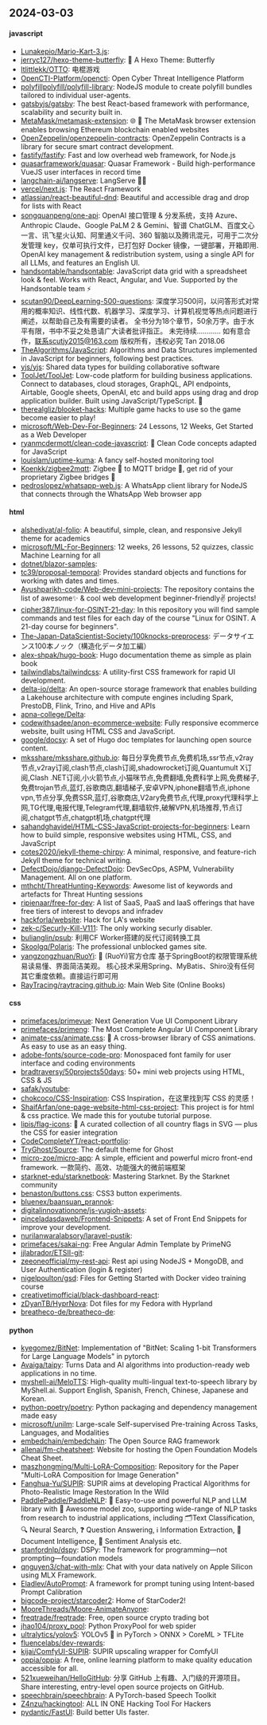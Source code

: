 ## 2024-03-03

#### javascript
* [Lunakepio/Mario-Kart-3.js](https://github.com/Lunakepio/Mario-Kart-3.js): 
* [jerryc127/hexo-theme-butterfly](https://github.com/jerryc127/hexo-theme-butterfly): 🦋 A Hexo Theme: Butterfly
* [ltlittlekk/OTTO](https://github.com/ltlittlekk/OTTO): 电棍游戏
* [OpenCTI-Platform/opencti](https://github.com/OpenCTI-Platform/opencti): Open Cyber Threat Intelligence Platform
* [polyfillpolyfill/polyfill-library](https://github.com/polyfillpolyfill/polyfill-library): NodeJS module to create polyfill bundles tailored to individual user-agents.
* [gatsbyjs/gatsby](https://github.com/gatsbyjs/gatsby): The best React-based framework with performance, scalability and security built in.
* [MetaMask/metamask-extension](https://github.com/MetaMask/metamask-extension): 🌐 🔌 The MetaMask browser extension enables browsing Ethereum blockchain enabled websites
* [OpenZeppelin/openzeppelin-contracts](https://github.com/OpenZeppelin/openzeppelin-contracts): OpenZeppelin Contracts is a library for secure smart contract development.
* [fastify/fastify](https://github.com/fastify/fastify): Fast and low overhead web framework, for Node.js
* [quasarframework/quasar](https://github.com/quasarframework/quasar): Quasar Framework - Build high-performance VueJS user interfaces in record time
* [langchain-ai/langserve](https://github.com/langchain-ai/langserve): LangServe 🦜️🏓
* [vercel/next.js](https://github.com/vercel/next.js): The React Framework
* [atlassian/react-beautiful-dnd](https://github.com/atlassian/react-beautiful-dnd): Beautiful and accessible drag and drop for lists with React
* [songquanpeng/one-api](https://github.com/songquanpeng/one-api): OpenAI 接口管理 & 分发系统，支持 Azure、Anthropic Claude、Google PaLM 2 & Gemini、智谱 ChatGLM、百度文心一言、讯飞星火认知、阿里通义千问、360 智脑以及腾讯混元，可用于二次分发管理 key，仅单可执行文件，已打包好 Docker 镜像，一键部署，开箱即用. OpenAI key management & redistribution system, using a single API for all LLMs, and features an English UI.
* [handsontable/handsontable](https://github.com/handsontable/handsontable): JavaScript data grid with a spreadsheet look & feel. Works with React, Angular, and Vue. Supported by the Handsontable team ⚡
* [scutan90/DeepLearning-500-questions](https://github.com/scutan90/DeepLearning-500-questions): 深度学习500问，以问答形式对常用的概率知识、线性代数、机器学习、深度学习、计算机视觉等热点问题进行阐述，以帮助自己及有需要的读者。 全书分为18个章节，50余万字。由于水平有限，书中不妥之处恳请广大读者批评指正。 未完待续............ 如有意合作，联系scutjy2015@163.com 版权所有，违权必究 Tan 2018.06
* [TheAlgorithms/JavaScript](https://github.com/TheAlgorithms/JavaScript): Algorithms and Data Structures implemented in JavaScript for beginners, following best practices.
* [yjs/yjs](https://github.com/yjs/yjs): Shared data types for building collaborative software
* [ToolJet/ToolJet](https://github.com/ToolJet/ToolJet): Low-code platform for building business applications. Connect to databases, cloud storages, GraphQL, API endpoints, Airtable, Google sheets, OpenAI, etc and build apps using drag and drop application builder. Built using JavaScript/TypeScript. 🚀
* [therealgliz/blooket-hacks](https://github.com/therealgliz/blooket-hacks): Multiple game hacks to use so the game become easier to play!
* [microsoft/Web-Dev-For-Beginners](https://github.com/microsoft/Web-Dev-For-Beginners): 24 Lessons, 12 Weeks, Get Started as a Web Developer
* [ryanmcdermott/clean-code-javascript](https://github.com/ryanmcdermott/clean-code-javascript): 🛁 Clean Code concepts adapted for JavaScript
* [louislam/uptime-kuma](https://github.com/louislam/uptime-kuma): A fancy self-hosted monitoring tool
* [Koenkk/zigbee2mqtt](https://github.com/Koenkk/zigbee2mqtt): Zigbee 🐝 to MQTT bridge 🌉, get rid of your proprietary Zigbee bridges 🔨
* [pedroslopez/whatsapp-web.js](https://github.com/pedroslopez/whatsapp-web.js): A WhatsApp client library for NodeJS that connects through the WhatsApp Web browser app

#### html
* [alshedivat/al-folio](https://github.com/alshedivat/al-folio): A beautiful, simple, clean, and responsive Jekyll theme for academics
* [microsoft/ML-For-Beginners](https://github.com/microsoft/ML-For-Beginners): 12 weeks, 26 lessons, 52 quizzes, classic Machine Learning for all
* [dotnet/blazor-samples](https://github.com/dotnet/blazor-samples): 
* [tc39/proposal-temporal](https://github.com/tc39/proposal-temporal): Provides standard objects and functions for working with dates and times.
* [Ayushparikh-code/Web-dev-mini-projects](https://github.com/Ayushparikh-code/Web-dev-mini-projects): The repository contains the list of awesome✨ & cool web development beginner-friendly✌️ projects!
* [cipher387/linux-for-OSINT-21-day](https://github.com/cipher387/linux-for-OSINT-21-day): In this repository you will find sample commands and test files for each day of the course "Linux for OSINT. A 21-day course for beginners".
* [The-Japan-DataScientist-Society/100knocks-preprocess](https://github.com/The-Japan-DataScientist-Society/100knocks-preprocess): データサイエンス100本ノック（構造化データ加工編）
* [alex-shpak/hugo-book](https://github.com/alex-shpak/hugo-book): Hugo documentation theme as simple as plain book
* [tailwindlabs/tailwindcss](https://github.com/tailwindlabs/tailwindcss): A utility-first CSS framework for rapid UI development.
* [delta-io/delta](https://github.com/delta-io/delta): An open-source storage framework that enables building a Lakehouse architecture with compute engines including Spark, PrestoDB, Flink, Trino, and Hive and APIs
* [apna-college/Delta](https://github.com/apna-college/Delta): 
* [codewithsadee/anon-ecommerce-website](https://github.com/codewithsadee/anon-ecommerce-website): Fully responsive ecommerce website, built using HTML CSS and JavaScript.
* [google/docsy](https://github.com/google/docsy): A set of Hugo doc templates for launching open source content.
* [mksshare/mksshare.github.io](https://github.com/mksshare/mksshare.github.io): 每日分享免费节点,免费机场,ssr节点,v2ray节点,v2ray订阅,clash节点,clash订阅,shadowrocket订阅,Quantumult X订阅,Clash .NET订阅,小火箭节点,小猫咪节点,免费翻墙,免费科学上网,免费梯子,免费trojan节点,蓝灯,谷歌商店,翻墙梯子,安卓VPN,iphone翻墙节点,iphone vpn,节点分享,免费SSR,蓝灯,谷歌商店,V2ary免费节点,代理,proxy代理科学上网,TG代理,电报代理,Telegram代理,翻墙软件,破解VPN,机场推荐,节点订阅,chatgpt节点,chatgpt机场,chatgpt代理
* [sahandghavidel/HTML-CSS-JavaScript-projects-for-beginners](https://github.com/sahandghavidel/HTML-CSS-JavaScript-projects-for-beginners): Learn how to build simple, responsive websites using HTML, CSS, and JavaScript
* [cotes2020/jekyll-theme-chirpy](https://github.com/cotes2020/jekyll-theme-chirpy): A minimal, responsive, and feature-rich Jekyll theme for technical writing.
* [DefectDojo/django-DefectDojo](https://github.com/DefectDojo/django-DefectDojo): DevSecOps, ASPM, Vulnerability Management. All on one platform.
* [mthcht/ThreatHunting-Keywords](https://github.com/mthcht/ThreatHunting-Keywords): Awesome list of keywords and artefacts for Threat Hunting sessions
* [ripienaar/free-for-dev](https://github.com/ripienaar/free-for-dev): A list of SaaS, PaaS and IaaS offerings that have free tiers of interest to devops and infradev
* [hackforla/website](https://github.com/hackforla/website): Hack for LA's website
* [zek-c/Securly-Kill-V111](https://github.com/zek-c/Securly-Kill-V111): The only working securly disabler.
* [bulianglin/psub](https://github.com/bulianglin/psub): 利用CF Worker搭建的反代订阅转换工具
* [Skoolgq/Polaris](https://github.com/Skoolgq/Polaris): The professional unblocked games site.
* [yangzongzhuan/RuoYi](https://github.com/yangzongzhuan/RuoYi): 🎉 (RuoYi)官方仓库 基于SpringBoot的权限管理系统 易读易懂、界面简洁美观。 核心技术采用Spring、MyBatis、Shiro没有任何其它重度依赖。直接运行即可用
* [RayTracing/raytracing.github.io](https://github.com/RayTracing/raytracing.github.io): Main Web Site (Online Books)

#### css
* [primefaces/primevue](https://github.com/primefaces/primevue): Next Generation Vue UI Component Library
* [primefaces/primeng](https://github.com/primefaces/primeng): The Most Complete Angular UI Component Library
* [animate-css/animate.css](https://github.com/animate-css/animate.css): 🍿 A cross-browser library of CSS animations. As easy to use as an easy thing.
* [adobe-fonts/source-code-pro](https://github.com/adobe-fonts/source-code-pro): Monospaced font family for user interface and coding environments
* [bradtraversy/50projects50days](https://github.com/bradtraversy/50projects50days): 50+ mini web projects using HTML, CSS & JS
* [safak/youtube](https://github.com/safak/youtube): 
* [chokcoco/CSS-Inspiration](https://github.com/chokcoco/CSS-Inspiration): CSS Inspiration，在这里找到写 CSS 的灵感！
* [ShaifArfan/one-page-website-html-css-project](https://github.com/ShaifArfan/one-page-website-html-css-project): This project is for html & css practice. We made this for youtube tutorial purpose.
* [lipis/flag-icons](https://github.com/lipis/flag-icons): 🎏 A curated collection of all country flags in SVG — plus the CSS for easier integration
* [CodeCompleteYT/react-portfolio](https://github.com/CodeCompleteYT/react-portfolio): 
* [TryGhost/Source](https://github.com/TryGhost/Source): The default theme for Ghost
* [micro-zoe/micro-app](https://github.com/micro-zoe/micro-app): A simple, efficient and powerful micro front-end framework. 一款简约、高效、功能强大的微前端框架
* [starknet-edu/starknetbook](https://github.com/starknet-edu/starknetbook): Mastering Starknet. By the Starknet community
* [benaston/buttons.css](https://github.com/benaston/buttons.css): CSS3 button experiments.
* [bluenex/baansuan_prannok](https://github.com/bluenex/baansuan_prannok): 
* [digitalinnovationone/js-yugioh-assets](https://github.com/digitalinnovationone/js-yugioh-assets): 
* [pinceladasdaweb/Frontend-Snippets](https://github.com/pinceladasdaweb/Frontend-Snippets): A set of Front End Snippets for improve your development.
* [nurilanwaralabsory/laravel-pustik](https://github.com/nurilanwaralabsory/laravel-pustik): 
* [primefaces/sakai-ng](https://github.com/primefaces/sakai-ng): Free Angular Admin Template by PrimeNG
* [jjlabrador/ETSII-git](https://github.com/jjlabrador/ETSII-git): 
* [zeeoneofficial/my-rest-api](https://github.com/zeeoneofficial/my-rest-api): Rest api using NodeJS + MongoDB, and User Authentication (login & register)
* [nigelpoulton/gsd](https://github.com/nigelpoulton/gsd): Files for Getting Started with Docker video training course
* [creativetimofficial/black-dashboard-react](https://github.com/creativetimofficial/black-dashboard-react): 
* [zDyanTB/HyprNova](https://github.com/zDyanTB/HyprNova): Dot files for my Fedora with Hyprland
* [breatheco-de/breatheco-de](https://github.com/breatheco-de/breatheco-de): 

#### python
* [kyegomez/BitNet](https://github.com/kyegomez/BitNet): Implementation of "BitNet: Scaling 1-bit Transformers for Large Language Models" in pytorch
* [Avaiga/taipy](https://github.com/Avaiga/taipy): Turns Data and AI algorithms into production-ready web applications in no time.
* [myshell-ai/MeloTTS](https://github.com/myshell-ai/MeloTTS): High-quality multi-lingual text-to-speech library by MyShell.ai. Support English, Spanish, French, Chinese, Japanese and Korean.
* [python-poetry/poetry](https://github.com/python-poetry/poetry): Python packaging and dependency management made easy
* [microsoft/unilm](https://github.com/microsoft/unilm): Large-scale Self-supervised Pre-training Across Tasks, Languages, and Modalities
* [embedchain/embedchain](https://github.com/embedchain/embedchain): The Open Source RAG framework
* [allenai/fm-cheatsheet](https://github.com/allenai/fm-cheatsheet): Website for hosting the Open Foundation Models Cheat Sheet.
* [maszhongming/Multi-LoRA-Composition](https://github.com/maszhongming/Multi-LoRA-Composition): Repository for the Paper "Multi-LoRA Composition for Image Generation"
* [Fanghua-Yu/SUPIR](https://github.com/Fanghua-Yu/SUPIR): SUPIR aims at developing Practical Algorithms for Photo-Realistic Image Restoration In the Wild
* [PaddlePaddle/PaddleNLP](https://github.com/PaddlePaddle/PaddleNLP): 👑 Easy-to-use and powerful NLP and LLM library with 🤗 Awesome model zoo, supporting wide-range of NLP tasks from research to industrial applications, including 🗂Text Classification, 🔍 Neural Search, ❓ Question Answering, ℹ️ Information Extraction, 📄 Document Intelligence, 💌 Sentiment Analysis etc.
* [stanfordnlp/dspy](https://github.com/stanfordnlp/dspy): DSPy: The framework for programming—not prompting—foundation models
* [qnguyen3/chat-with-mlx](https://github.com/qnguyen3/chat-with-mlx): Chat with your data natively on Apple Silicon using MLX Framework.
* [Eladlev/AutoPrompt](https://github.com/Eladlev/AutoPrompt): A framework for prompt tuning using Intent-based Prompt Calibration
* [bigcode-project/starcoder2](https://github.com/bigcode-project/starcoder2): Home of StarCoder2!
* [MooreThreads/Moore-AnimateAnyone](https://github.com/MooreThreads/Moore-AnimateAnyone): 
* [freqtrade/freqtrade](https://github.com/freqtrade/freqtrade): Free, open source crypto trading bot
* [jhao104/proxy_pool](https://github.com/jhao104/proxy_pool): Python ProxyPool for web spider
* [ultralytics/yolov5](https://github.com/ultralytics/yolov5): YOLOv5 🚀 in PyTorch > ONNX > CoreML > TFLite
* [fluencelabs/dev-rewards](https://github.com/fluencelabs/dev-rewards): 
* [kijai/ComfyUI-SUPIR](https://github.com/kijai/ComfyUI-SUPIR): SUPIR upscaling wrapper for ComfyUI
* [oppia/oppia](https://github.com/oppia/oppia): A free, online learning platform to make quality education accessible for all.
* [521xueweihan/HelloGitHub](https://github.com/521xueweihan/HelloGitHub): 分享 GitHub 上有趣、入门级的开源项目。Share interesting, entry-level open source projects on GitHub.
* [speechbrain/speechbrain](https://github.com/speechbrain/speechbrain): A PyTorch-based Speech Toolkit
* [Z4nzu/hackingtool](https://github.com/Z4nzu/hackingtool): ALL IN ONE Hacking Tool For Hackers
* [pydantic/FastUI](https://github.com/pydantic/FastUI): Build better UIs faster.
